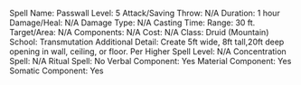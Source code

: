 
Spell Name: Passwall
Level: 5
Attack/Saving Throw: N/A
Duration: 1 hour
Damage/Heal: N/A
Damage Type: N/A
Casting Time: 
Range: 30 ft.
Target/Area: N/A
Components: N/A
Cost: N/A
Class: Druid (Mountain)
School: Transmutation
Additional Detail: Create 5ft wide, 8ft tall,20ft deep opening in wall, ceiling, or floor.
Per Higher Spell Level: N/A
Concentration Spell: N/A
Ritual Spell: No
Verbal Component: Yes
Material Component: Yes
Somatic Component: Yes
